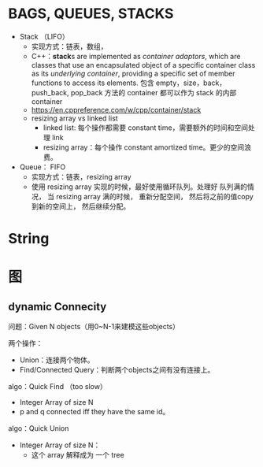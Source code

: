 # BAGS, QUEUES, STACKS

* Stack （LIFO）
  * 实现方式：链表，数组，
  * C++：**stack**s are implemented as *container adaptors*, which are classes that use an encapsulated object of a specific container class as its *underlying container*, providing a specific set of member functions to access its elements. 包含 empty，size，back，push_back, pop_back 方法的 container 都可以作为 stack 的内部 container
  * https://en.cppreference.com/w/cpp/container/stack
  * resizing array vs linked list
    * linked list: 每个操作都需要 constant time，需要额外的时间和空间处理 link
    * resizing array：每个操作 constant amortized time。更少的空间浪费。
* Queue： FIFO
  * 实现方式：链表，resizing array
  * 使用 resizing array 实现的时候，最好使用循环队列。处理好 队列满的情况， 当 resizing array 满的时候， 重新分配空间， 然后将之前的值copy到新的空间上， 然后继续分配。



# String



# 图

## dynamic Connecity

问题：Given N objects（用0~N-1来建模这些objects）

两个操作：

* Union：连接两个物体。
* Find/Connected Query：判断两个objects之间有没有连接上。

algo：Quick Find （too slow）

* Integer Array of size N
* p and q connected iff they have the same id。

algo：Quick Union

* Integer Array of size N：
  * 这个 array 解释成为 一个 tree